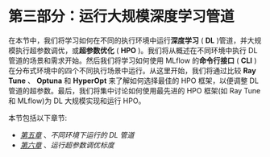 # 第三部分：运行大规模深度学习管道

在本节中，我们将学习如何在不同的执行环境中运行**深度学习** ( **DL** )管道，并大规模执行超参数调优，或**超参数优化** ( **HPO** )。我们将从概述在不同环境中执行 DL 管道的场景和需求开始。然后我们将学习如何使用 MLflow 的**命令行接口** ( **CLI** )在分布式环境中的四个不同执行场景中运行。从这里开始，我们将通过比较 **Ray Tune** 、 **Optuna** 和 **HyperOpt** 来了解如何选择最佳的 HPO 框架，以便调整 DL 管道的超参数。最后，我们将集中讨论如何使用最先进的 HPO 框架(如 Ray Tune 和 MLflow)为 DL 大规模实现和运行 HPO。

本节包括以下章节:

*   [*第五章*](B18120_05_ePub.xhtml#_idTextAnchor060) 、*不同环境下运行的 DL 管道*
*   [*第六章*](B18120_06_ePub.xhtml#_idTextAnchor069) 、*运行超参数调优标度*